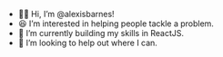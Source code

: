 - 👋🏾 Hi, I’m @alexisbarnes!
- 😆 I’m interested in helping people tackle a problem.
- 🌱 I’m currently building my skills in ReactJS.
- 💞️ I’m looking to help out where I can. 

<!---
alexisbarnes/alexisbarnes is a ✨ special ✨ repository because its `README.md` (this file) appears on your GitHub profile.
You can click the Preview link to take a look at your changes.
--->
